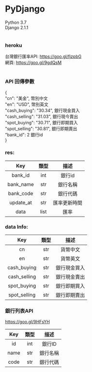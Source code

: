 # PyDjango <br/>
Python 3.7<br/>
Django 2.1.1<br/><br/>
### heroku <br/>
台灣銀行匯率API: https://goo.gl/fjzpbG<br/>
網頁: https://goo.gl/9gdQsM<br/>
<br/>
### API 回傳參數
<p> { <br/>
    "cn": "美金",  幣別中文 <br/>
    "en": "USD",   幣別英文 <br/>
    "cash_buying": "30.34",  銀行現金買入 <br/>
    "cash_selling": "31.03",  銀行現今賣出 <br/>
    "spot_buying": "30.71",  銀行即期買入 <br/>
    "spot_selling": "30.81",  銀行即期賣出 <br/>
    "bank_id": 2  銀行id <br/>
} </p>

### res:

| Key | 類型 | 描述 |   
| :-------------: | :-------------: | :-------------: |
| bank_id | int | 銀行id | 
| bank_name | str | 銀行名稱 |
| bank_code | str | 銀行代碼 |
| update_at | str | 匯率更新時間 |
| data      | list | 匯率 |

### data Info:

| Key | 類型 | 描述 |
| :-------------: | :-------------: | :-------------: |
| cn | str | 貨幣中文 |
| en | str | 貨幣英文 |
| cash_buying | str | 銀行現金買入 |
| cash_selling | str | 銀行現金賣出 |
| spot_buying | str | 銀行即期買入 |
| spot_selling | str | 銀行即期賣出 |


### 銀行列表API <br/>
https://goo.gl/9HFsYH <br/>


| Key | 類型 | 描述 |
| :-------------: | :-------------: | :-------------: |
| id | int | 銀行ID |
| name | str | 銀行名稱 |
| code | str | 銀行代碼 |
